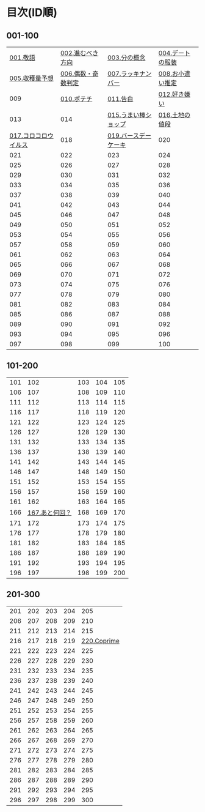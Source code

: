 # 目次(ID順)
## 001-100
|||||
|---|---|---|---|
|[001.敬語](../editorial/001-100/001-010/001.md)|[002.進むべき方向](../editorial/001-100/001-010/002.md)|[003.分の概念](../editorial/001-100/001-010/003.md)|[004.デートの服装](../editorial/001-100/001-010/004.md)|
|[005.収穫量予想](../editorial/001-100/001-010/005.md)|[006.偶数・奇数判定](../editorial/001-100/001-010/006.md)|[007.ラッキナンバー](../editorial/001-100/001-010/007.md)|[008.お小遣い推定](../editorial/001-100/001-010/008.md)|
|009|[010.ポテチ](../editorial/001-100/001-010/010.md)|[011.告白](../editorial/001-100/011-020/011.md)|[012.好き嫌い](../editorial/001-100/011-020/012.md)|
|013|014|[015.うまい棒ショップ](../editorial/001-100/011-020/015.md)|[016.土地の値段](../editorial/001-100/011-020/016.md)|
|[017.コロコロウイルス](../editorial/001-100/011-020/017.md)|018|[019.バースデーケーキ](../editorial/001-100/011-020/019.md)|020|
|021|022|023|024|
|025|026|027|028|
|029|030|031|032|
|033|034|035|036|
|037|038|039|040|
|041|042|043|044|
|045|046|047|048|
|049|050|051|052|
|053|054|055|056|
|057|058|059|060|
|061|062|063|064|
|065|066|067|068|
|069|070|071|072|
|073|074|075|076|
|077|078|079|080|
|081|082|083|084|
|085|086|087|088|
|089|090|091|092|
|093|094|095|096|
|097|098|099|100|
## 101-200
||||||
|---|---|---|---|---|
|101|102|103|104|105|
|106|107|108|109|110|
|111|112|113|114|115|
|116|117|118|119|120|
|121|122|123|124|125|
|126|127|128|129|130|
|131|132|133|134|135|
|136|137|138|139|140|
|141|142|143|144|145|
|146|147|148|149|150|
|151|152|153|154|155|
|156|157|158|159|160|
|161|162|163|164|165|
|166|[167.あと何回？](../editorial/101-200/161-170/167.md)|168|169|170|
|171|172|173|174|175|
|176|177|178|179|180|
|181|182|183|184|185|
|186|187|188|189|190|
|191|192|193|194|195|
|196|197|198|199|200|
## 201-300
||||||
|---|---|---|---|---|
|201|202|203|204|205|
|206|207|208|209|210|
|211|212|213|214|215|
|216|217|218|219|[220.Coprime](../editorial/201-300/211-220/220.md)|
|221|222|223|224|225|
|226|227|228|229|230|
|231|232|233|234|235|
|236|237|238|239|240|
|241|242|243|244|245|
|246|247|248|249|250|
|251|252|253|254|255|
|256|257|258|259|260|
|261|262|263|264|265|
|266|267|268|269|270|
|271|272|273|274|275|
|276|277|278|279|280|
|281|282|283|284|285|
|286|287|288|289|290|
|291|292|293|294|295|
|296|297|298|299|300|
